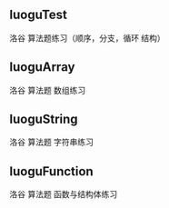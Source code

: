 

## luoguTest

洛谷 算法题练习（顺序，分支，循环 结构）

## luoguArray

洛谷 算法题 数组练习

## luoguString

洛谷 算法题 字符串练习

## luoguFunction

洛谷 算法题 函数与结构体练习

